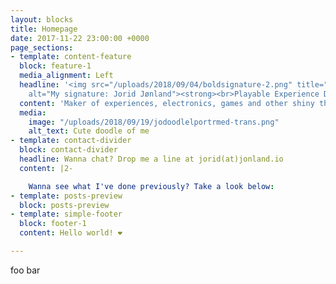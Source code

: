 ```yaml
---
layout: blocks
title: Homepage
date: 2017-11-22 23:00:00 +0000
page_sections:
- template: content-feature
  block: feature-1
  media_alignment: Left
  headline: '<img src="/uploads/2018/09/04/boldsignature-2.png" title="signature"
    alt="My signature: Jorid Jønland"><strong><br>Playable Experience Designer</strong>'
  content: 'Maker of experiences, electronics, games and other shiny things. '
  media:
    image: "/uploads/2018/09/19/jodoodlelportrmed-trans.png"
    alt_text: Cute doodle of me
- template: contact-divider
  block: contact-divider
  headline: Wanna chat? Drop me a line at jorid(at)jonland.io
  content: |2-

    Wanna see what I've done previously? Take a look below:
- template: posts-preview
  block: posts-preview
- template: simple-footer
  block: footer-1
  content: Hello world! ❤︎

---
```

foo bar